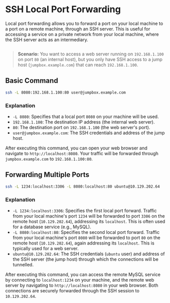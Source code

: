 # SSH Local Port Forwarding

Local port forwarding allows you to forward a port on your local machine to a port on a remote machine, through an SSH server. This is useful for accessing a service on a private network from your local machine, where the SSH server acts as an intermediary.

<figure><img src="../../../.gitbook/assets/11.webp" alt=""><figcaption></figcaption></figure>

> **Scenario:** You want to access a web server running on `192.168.1.100` on port `80` (an internal host), but you only have SSH access to a jump host (`jumpbox.example.com`) that can reach `192.168.1.100`.

## Basic Command

```bash
ssh -L 8080:192.168.1.100:80 user@jumpbox.example.com
```

### Explanation

* `-L 8080`: Specifies that a local port `8080` on your machine will be used.
* `192.168.1.100`: The destination IP address (the internal web server).
* `80`: The destination port on `192.168.1.100` (the web server's port).
* `user@jumpbox.example.com`: The SSH credentials and address of the jump host.

After executing this command, you can open your web browser and navigate to `http://localhost:8080`. Your traffic will be forwarded through `jumpbox.example.com` to `192.168.1.100:80`.

## Forwarding Multiple Ports

```bash
ssh -L 1234:localhost:3306 -L 8080:localhost:80 ubuntu@10.129.202.64
```

### Explanation

* `-L 1234:localhost:3306`: Specifies the first local port forward. Traffic from your local machine's port `1234` will be forwarded to port `3306` on the remote host (`10.129.202.64`), addressing its `localhost`. This is often used for a database service (e.g., MySQL).
* `-L 8080:localhost:80`: Specifies the second local port forward. Traffic from your local machine's port `8080` will be forwarded to port `80` on the remote host (`10.129.202.64`), again addressing its `localhost`. This is typically used for a web server.
* `ubuntu@10.129.202.64`: The SSH credentials (`ubuntu` user) and address of the SSH server (the jump host) through which the connections will be tunnelled.

After executing this command, you can access the remote MySQL service by connecting to `localhost:1234` on your machine, and the remote web server by navigating to `http://localhost:8080` in your web browser. Both connections are securely forwarded through the SSH session to `10.129.202.64`.
